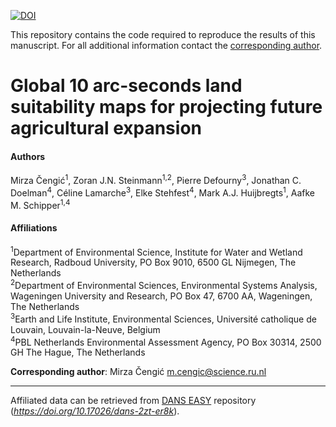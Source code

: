 [![DOI](https://zenodo.org/badge/252166785.svg)](https://zenodo.org/badge/latestdoi/252166785)



This repository contains the code required to reproduce the results of this manuscript. For all additional information contact the [corresponding author](mirzaceng@gmail.com).

# Global 10 arc-seconds land suitability maps for projecting future agricultural expansion

#### Authors
Mirza Čengić<sup>1</sup>, Zoran J.N. Steinmann<sup>1,2</sup>, Pierre Defourny<sup>3</sup>, Jonathan C. Doelman<sup>4</sup>, Céline Lamarche<sup>3</sup>, Elke Stehfest<sup>4</sup>, Mark A.J. Huijbregts<sup>1</sup>, Aafke M. Schipper<sup>1,4</sup>

#### Affiliations
<sup>1</sup>Department of Environmental Science, Institute for Water and Wetland Research, Radboud University, PO Box 9010, 6500
GL Nijmegen, The Netherlands  
<sup>2</sup>Department of Environmental Sciences, Environmental Systems Analysis, Wageningen University and Research, PO Box 47, 6700 AA, Wageningen, The Netherlands  
<sup>3</sup>Earth and Life Institute, Environmental Sciences, Université catholique de Louvain, Louvain-la-Neuve, Belgium  
<sup>4</sup>PBL Netherlands Environmental Assessment Agency, PO Box 30314, 2500 GH The Hague, The Netherlands

**Corresponding author**: Mirza Čengić [m.cengic@science.ru.nl](m.cengic@science.ru.nl)

---

Affiliated data can be retrieved from [DANS EASY](https://easy.dans.knaw.nl/ui/datasets/id/easy-dataset:170458) repository (*https://doi.org/10.17026/dans-2zt-er8k*).